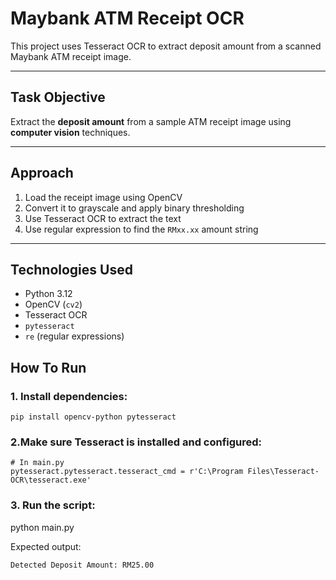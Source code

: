 # Maybank ATM Receipt OCR

This project uses Tesseract OCR to extract deposit amount from a scanned Maybank ATM receipt image.

---

## Task Objective

Extract the **deposit amount** from a sample ATM receipt image using **computer vision** techniques.

---

## Approach

1. Load the receipt image using OpenCV
2. Convert it to grayscale and apply binary thresholding
3. Use Tesseract OCR to extract the text
4. Use regular expression to find the `RMxx.xx` amount string

---

## Technologies Used

- Python 3.12
- OpenCV (`cv2`)
- Tesseract OCR
- `pytesseract`
- `re` (regular expressions)

## How To Run
### 1. Install dependencies:

```pip install opencv-python pytesseract```

### 2.Make sure Tesseract is installed and configured:

```
# In main.py
pytesseract.pytesseract.tesseract_cmd = r'C:\Program Files\Tesseract-OCR\tesseract.exe'
```

### 3. Run the script:

python main.py


Expected output:

```
Detected Deposit Amount: RM25.00
```
